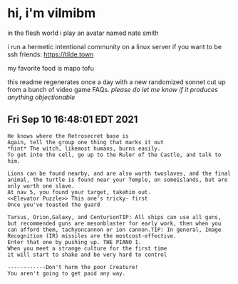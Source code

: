 # hi, i'm vilmibm

in the flesh world i play an avatar named nate smith

i run a hermetic intentional community on a linux server if you want to be ssh friends: https://tilde.town

my favorite food is mapo tofu

this readme regenerates once a day with a new randomized sonnet cut up from a bunch of video game FAQs.
_please do let me know if it produces anything objectionable_

## Fri Sep 10 16:48:01 EDT 2021

    He knows where the Retrosecret base is
    Again, tell the group one thing that marks it out
    *hint* The witch, likemost humans, burns easily.
    To get into the cell, go up to the Ruler of the Castle, and talk to him.
    
    Lions can be found nearby, and are also worth twoslaves, and the final animal, the turtle is found near your Temple, on someislands, but are only worth one slave.
    At nav 5, you found your target, takehim out.
    <<Elevator Puzzle>> This one's tricky- first
    Once you've toasted the guard
    
    Tarsus, Orion,Galaxy, and CenturionTIP: All ships can use all guns, but recommended guns are mesonblaster for early work, then when you can afford them, tachyoncannon or ion cannon.TIP: In general, Image Recognition (IR) missiles are the mostcost-effective.
    Enter that one by pushing up. THE PIANO 1.
    When you meet a strange culture for the first time
    it will start to shake and be very hard to control
    
    ------------Don't harm the poor Creature!
    You aren't going to get paid any way.
